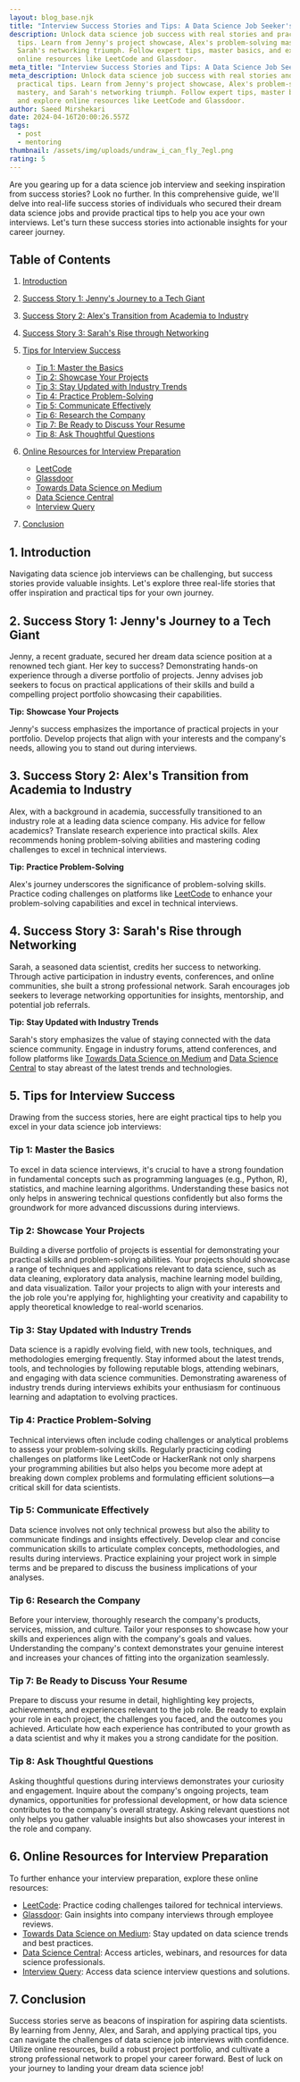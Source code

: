 ```yaml
---
layout: blog_base.njk
title: "Interview Success Stories and Tips: A Data Science Job Seeker's Guide"
description: Unlock data science job success with real stories and practical
  tips. Learn from Jenny's project showcase, Alex's problem-solving mastery, and
  Sarah's networking triumph. Follow expert tips, master basics, and explore
  online resources like LeetCode and Glassdoor.
meta_title: "Interview Success Stories and Tips: A Data Science Job Seeker's Guide"
meta_description: Unlock data science job success with real stories and
  practical tips. Learn from Jenny's project showcase, Alex's problem-solving
  mastery, and Sarah's networking triumph. Follow expert tips, master basics,
  and explore online resources like LeetCode and Glassdoor.
author: Saeed Mirshekari
date: 2024-04-16T20:00:26.557Z
tags:
  - post
  - mentoring
thumbnail: /assets/img/uploads/undraw_i_can_fly_7egl.png
rating: 5
---
```

Are you gearing up for a data science job interview and seeking inspiration from success stories? Look no further. In this comprehensive guide, we'll delve into real-life success stories of individuals who secured their dream data science jobs and provide practical tips to help you ace your own interviews. Let's turn these success stories into actionable insights for your career journey.

## Table of Contents

1. [Introduction](#introduction)
2. [Success Story 1: Jenny's Journey to a Tech Giant](#success-story-1-jennys-journey-to-a-tech-giant)
3. [Success Story 2: Alex's Transition from Academia to Industry](#success-story-2-alexs-transition-from-academia-to-industry)
4. [Success Story 3: Sarah's Rise through Networking](#success-story-3-sarahs-rise-through-networking)
5. [Tips for Interview Success](#tips-for-interview-success)

   * [Tip 1: Master the Basics](#tip-1-master-the-basics)
   * [Tip 2: Showcase Your Projects](#tip-2-showcase-your-projects)
   * [Tip 3: Stay Updated with Industry Trends](#tip-3-stay-updated-with-industry-trends)
   * [Tip 4: Practice Problem-Solving](#tip-4-practice-problem-solving)
   * [Tip 5: Communicate Effectively](#tip-5-communicate-effectively)
   * [Tip 6: Research the Company](#tip-6-research-the-company)
   * [Tip 7: Be Ready to Discuss Your Resume](#tip-7-be-ready-to-discuss-your-resume)
   * [Tip 8: Ask Thoughtful Questions](#tip-8-ask-thoughtful-questions)
6. [Online Resources for Interview Preparation](#online-resources-for-interview-preparation)

   * [LeetCode](https://leetcode.com/)
   * [Glassdoor](https://www.glassdoor.com/)
   * [Towards Data Science on Medium](https://towardsdatascience.com/)
   * [Data Science Central](https://www.datasciencecentral.com/)
   * [Interview Query](https://www.interviewquery.com/)
7. [Conclusion](#conclusion)

## 1. Introduction

Navigating data science job interviews can be challenging, but success stories provide valuable insights. Let's explore three real-life stories that offer inspiration and practical tips for your own journey.

## 2. Success Story 1: Jenny's Journey to a Tech Giant

Jenny, a recent graduate, secured her dream data science position at a renowned tech giant. Her key to success? Demonstrating hands-on experience through a diverse portfolio of projects. Jenny advises job seekers to focus on practical applications of their skills and build a compelling project portfolio showcasing their capabilities.

**Tip:** **Showcase Your Projects**

Jenny's success emphasizes the importance of practical projects in your portfolio. Develop projects that align with your interests and the company's needs, allowing you to stand out during interviews.

## 3. Success Story 2: Alex's Transition from Academia to Industry

Alex, with a background in academia, successfully transitioned to an industry role at a leading data science company. His advice for fellow academics? Translate research experience into practical skills. Alex recommends honing problem-solving abilities and mastering coding challenges to excel in technical interviews.

**Tip:** **Practice Problem-Solving**

Alex's journey underscores the significance of problem-solving skills. Practice coding challenges on platforms like [LeetCode](https://leetcode.com/) to enhance your problem-solving capabilities and excel in technical interviews.

## 4. Success Story 3: Sarah's Rise through Networking

Sarah, a seasoned data scientist, credits her success to networking. Through active participation in industry events, conferences, and online communities, she built a strong professional network. Sarah encourages job seekers to leverage networking opportunities for insights, mentorship, and potential job referrals.

**Tip:** **Stay Updated with Industry Trends**

Sarah's story emphasizes the value of staying connected with the data science community. Engage in industry forums, attend conferences, and follow platforms like [Towards Data Science on Medium](https://towardsdatascience.com/) and [Data Science Central](https://www.datasciencecentral.com/) to stay abreast of the latest trends and technologies.

## 5. Tips for Interview Success

Drawing from the success stories, here are eight practical tips to help you excel in your data science job interviews:

### Tip 1: Master the Basics
To excel in data science interviews, it's crucial to have a strong foundation in fundamental concepts such as programming languages (e.g., Python, R), statistics, and machine learning algorithms. Understanding these basics not only helps in answering technical questions confidently but also forms the groundwork for more advanced discussions during interviews.

### Tip 2: Showcase Your Projects
Building a diverse portfolio of projects is essential for demonstrating your practical skills and problem-solving abilities. Your projects should showcase a range of techniques and applications relevant to data science, such as data cleaning, exploratory data analysis, machine learning model building, and data visualization. Tailor your projects to align with your interests and the job role you're applying for, highlighting your creativity and capability to apply theoretical knowledge to real-world scenarios.

### Tip 3: Stay Updated with Industry Trends
Data science is a rapidly evolving field, with new tools, techniques, and methodologies emerging frequently. Stay informed about the latest trends, tools, and technologies by following reputable blogs, attending webinars, and engaging with data science communities. Demonstrating awareness of industry trends during interviews exhibits your enthusiasm for continuous learning and adaptation to evolving practices.

### Tip 4: Practice Problem-Solving
Technical interviews often include coding challenges or analytical problems to assess your problem-solving skills. Regularly practicing coding challenges on platforms like LeetCode or HackerRank not only sharpens your programming abilities but also helps you become more adept at breaking down complex problems and formulating efficient solutions—a critical skill for data scientists.

### Tip 5: Communicate Effectively
Data science involves not only technical prowess but also the ability to communicate findings and insights effectively. Develop clear and concise communication skills to articulate complex concepts, methodologies, and results during interviews. Practice explaining your project work in simple terms and be prepared to discuss the business implications of your analyses.

### Tip 6: Research the Company
Before your interview, thoroughly research the company's products, services, mission, and culture. Tailor your responses to showcase how your skills and experiences align with the company's goals and values. Understanding the company's context demonstrates your genuine interest and increases your chances of fitting into the organization seamlessly.

### Tip 7: Be Ready to Discuss Your Resume
Prepare to discuss your resume in detail, highlighting key projects, achievements, and experiences relevant to the job role. Be ready to explain your role in each project, the challenges you faced, and the outcomes you achieved. Articulate how each experience has contributed to your growth as a data scientist and why it makes you a strong candidate for the position.

### Tip 8: Ask Thoughtful Questions
Asking thoughtful questions during interviews demonstrates your curiosity and engagement. Inquire about the company's ongoing projects, team dynamics, opportunities for professional development, or how data science contributes to the company's overall strategy. Asking relevant questions not only helps you gather valuable insights but also showcases your interest in the role and company.

## 6. Online Resources for Interview Preparation

To further enhance your interview preparation, explore these online resources:

* [LeetCode](https://leetcode.com/): Practice coding challenges tailored for technical interviews.
* [Glassdoor](https://www.glassdoor.com/): Gain insights into company interviews through employee reviews.
* [Towards Data Science on Medium](https://towardsdatascience.com/): Stay updated on data science trends and best practices.
* [Data Science Central](https://www.datasciencecentral.com/): Access articles, webinars, and resources for data science professionals.
* [Interview Query](https://www.interviewquery.com/): Access data science interview questions and solutions.

## 7. Conclusion

Success stories serve as beacons of inspiration for aspiring data scientists. By learning from Jenny, Alex, and Sarah, and applying practical tips, you can navigate the challenges of data science job interviews with confidence. Utilize online resources, build a robust project portfolio, and cultivate a strong professional network to propel your career forward. Best of luck on your journey to landing your dream data science job!